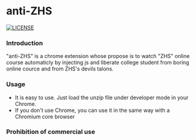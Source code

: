 # anti-ZHS
[![LICENSE](https://img.shields.io/badge/license-Anti%20996-blue.svg)](https://github.com/996icu/996.ICU/blob/master/LICENSE)

### Introduction
"anti-ZHS" is a chrome extension whose propose is to watch "ZHS" online course automaticly by injecting js and liberate college student from boring online cource and from ZHS's devils talons. 

### Usage
* It is easy to use. Just load the unzip file under developer mode in your Chrome.
* If you don't use Chrome, you can use it in the same way with a Chromium core browser

### Prohibition of commercial use
